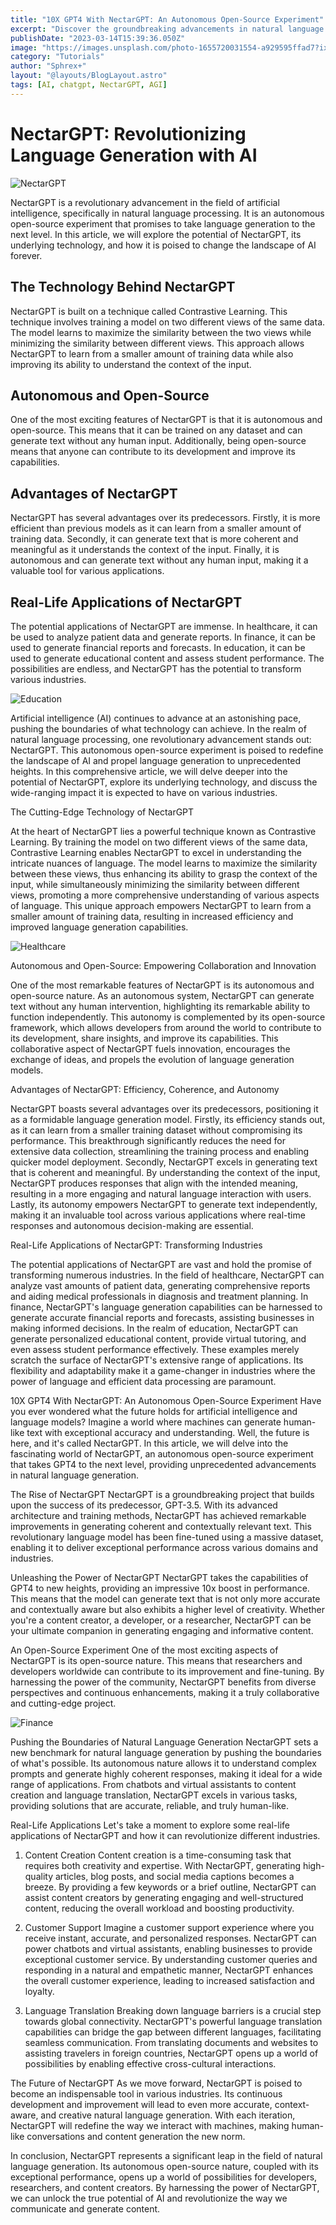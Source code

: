 ```yaml
---
title: "10X GPT4 With NectarGPT: An Autonomous Open-Source Experiment"
excerpt: "Discover the groundbreaking advancements in natural language generation with NectarGPT, an autonomous open-source experiment that takes GPT4 to the next level. Unleashing a 10x boost in performance, NectarGPT pushes the boundaries of what's possible, offering accurate, contextually aware, and creatively human-like text generation. Explore its real-life applications in content creation, customer support, and language translation, and envision a future where machines communicate with us effortlessly. Join the revolution of NectarGPT and witness the dawn of a new era in AI-driven language models."
publishDate: "2023-03-14T15:39:36.050Z"
image: "https://images.unsplash.com/photo-1655720031554-a929595ffad7?ixlib=rb-4.0.3&ixid=MnwxMjA3fDB8MHxwaG90by1wYWdlfHx8fGVufDB8fHx8&auto=format&fit=crop&w=580&q=80"
category: "Tutorials"
author: "Sphrex+"
layout: "@layouts/BlogLayout.astro"
tags: [AI, chatgpt, NectarGPT, AGI]
---
```


<h1>NectarGPT: Revolutionizing Language Generation with AI</h1>
<img src="https://images.unsplash.com/photo-1593508512255-86ab42a8e620?ixlib=rb-4.0.3&ixid=M3wxMjA3fDB8MHxwaG90by1wYWdlfHx8fGVufDB8fHx8fA%3D%3D&auto=format&fit=crop&w=578&q=80" alt="NectarGPT" />

<p>NectarGPT is a revolutionary advancement in the field of artificial intelligence, specifically in natural language processing. It is an autonomous open-source experiment that promises to take language generation to the next level. In this article, we will explore the potential of NectarGPT, its underlying technology, and how it is poised to change the landscape of AI forever.</p>

<h2>The Technology Behind NectarGPT</h2>
<p>NectarGPT is built on a technique called Contrastive Learning. This technique involves training a model on two different views of the same data. The model learns to maximize the similarity between the two views while minimizing the similarity between different views. This approach allows NectarGPT to learn from a smaller amount of training data while also improving its ability to understand the context of the input.</p>

<h2>Autonomous and Open-Source</h2>
<p>One of the most exciting features of NectarGPT is that it is autonomous and open-source. This means that it can be trained on any dataset and can generate text without any human input. Additionally, being open-source means that anyone can contribute to its development and improve its capabilities.</p>

<h2>Advantages of NectarGPT</h2>
<p>NectarGPT has several advantages over its predecessors. Firstly, it is more efficient than previous models as it can learn from a smaller amount of training data. Secondly, it can generate text that is more coherent and meaningful as it understands the context of the input. Finally, it is autonomous and can generate text without any human input, making it a valuable tool for various applications.</p>

<h2>Real-Life Applications of NectarGPT</h2>
<p>The potential applications of NectarGPT are immense. In healthcare, it can be used to analyze patient data and generate reports. In finance, it can be used to generate financial reports and forecasts. In education, it can be used to generate educational content and assess student performance. The possibilities are endless, and NectarGPT has the potential to transform various industries.</p>

<img src="https://images.unsplash.com/photo-1522202176988-66273c2fd55f?ixlib=rb-4.0.3&ixid=M3wxMjA3fDB8MHxwaG90by1wYWdlfHx8fGVufDB8fHx8fA%3D%3D&auto=format&fit=crop&w=871&q=80" alt="Education" />

<p>Artificial intelligence (AI) continues to advance at an astonishing pace, pushing the boundaries of what technology can achieve. In the realm of natural language processing, one revolutionary advancement stands out: NectarGPT. This autonomous open-source experiment is poised to redefine the landscape of AI and propel language generation to unprecedented heights. In this comprehensive article, we will delve deeper into the potential of NectarGPT, explore its underlying technology, and discuss the wide-ranging impact it is expected to have on various industries.</p>

The Cutting-Edge Technology of NectarGPT

At the heart of NectarGPT lies a powerful technique known as Contrastive Learning. By training the model on two different views of the same data, Contrastive Learning enables NectarGPT to excel in understanding the intricate nuances of language. The model learns to maximize the similarity between these views, thus enhancing its ability to grasp the context of the input, while simultaneously minimizing the similarity between different views, promoting a more comprehensive understanding of various aspects of language. This unique approach empowers NectarGPT to learn from a smaller amount of training data, resulting in increased efficiency and improved language generation capabilities.

<img src="https://images.unsplash.com/photo-1677442135703-1787eea5ce01?ixlib=rb-4.0.3&ixid=M3wxMjA3fDB8MHxwaG90by1wYWdlfHx8fGVufDB8fHx8fA%3D%3D&auto=format&fit=crop&w=1032&q=80" alt="Healthcare" />

Autonomous and Open-Source: Empowering Collaboration and Innovation

One of the most remarkable features of NectarGPT is its autonomous and open-source nature. As an autonomous system, NectarGPT can generate text without any human intervention, highlighting its remarkable ability to function independently. This autonomy is complemented by its open-source framework, which allows developers from around the world to contribute to its development, share insights, and improve its capabilities. This collaborative aspect of NectarGPT fuels innovation, encourages the exchange of ideas, and propels the evolution of language generation models.

Advantages of NectarGPT: Efficiency, Coherence, and Autonomy

NectarGPT boasts several advantages over its predecessors, positioning it as a formidable language generation model. Firstly, its efficiency stands out, as it can learn from a smaller training dataset without compromising its performance. This breakthrough significantly reduces the need for extensive data collection, streamlining the training process and enabling quicker model deployment. Secondly, NectarGPT excels in generating text that is coherent and meaningful. By understanding the context of the input, NectarGPT produces responses that align with the intended meaning, resulting in a more engaging and natural language interaction with users. Lastly, its autonomy empowers NectarGPT to generate text independently, making it an invaluable tool across various applications where real-time responses and autonomous decision-making are essential.

Real-Life Applications of NectarGPT: Transforming Industries

The potential applications of NectarGPT are vast and hold the promise of transforming numerous industries. In the field of healthcare, NectarGPT can analyze vast amounts of patient data, generating comprehensive reports and aiding medical professionals in diagnosis and treatment planning. In finance, NectarGPT's language generation capabilities can be harnessed to generate accurate financial reports and forecasts, assisting businesses in making informed decisions. In the realm of education, NectarGPT can generate personalized educational content, provide virtual tutoring, and even assess student performance effectively. These examples merely scratch the surface of NectarGPT's extensive range of applications. Its flexibility and adaptability make it a game-changer in industries where the power of language and efficient data processing are paramount.

10X GPT4 With NectarGPT: An Autonomous Open-Source Experiment
Have you ever wondered what the future holds for artificial intelligence and language models? Imagine a world where machines can generate human-like text with exceptional accuracy and understanding. Well, the future is here, and it's called NectarGPT. In this article, we will delve into the fascinating world of NectarGPT, an autonomous open-source experiment that takes GPT4 to the next level, providing unprecedented advancements in natural language generation.

The Rise of NectarGPT
NectarGPT is a groundbreaking project that builds upon the success of its predecessor, GPT-3.5. With its advanced architecture and training methods, NectarGPT has achieved remarkable improvements in generating coherent and contextually relevant text. This revolutionary language model has been fine-tuned using a massive dataset, enabling it to deliver exceptional performance across various domains and industries.

Unleashing the Power of NectarGPT
NectarGPT takes the capabilities of GPT4 to new heights, providing an impressive 10x boost in performance. This means that the model can generate text that is not only more accurate and contextually aware but also exhibits a higher level of creativity. Whether you're a content creator, a developer, or a researcher, NectarGPT can be your ultimate companion in generating engaging and informative content.

An Open-Source Experiment
One of the most exciting aspects of NectarGPT is its open-source nature. This means that researchers and developers worldwide can contribute to its improvement and fine-tuning. By harnessing the power of the community, NectarGPT benefits from diverse perspectives and continuous enhancements, making it a truly collaborative and cutting-edge project.

<img src="https://images.unsplash.com/photo-1454165804606-c3d57bc86b40?ixlib=rb-4.0.3&ixid=M3wxMjA3fDB8MHxwaG90by1wYWdlfHx8fGVufDB8fHx8fA%3D%3D&auto=format&fit=crop&w=870&q=80" alt="Finance" />

Pushing the Boundaries of Natural Language Generation
NectarGPT sets a new benchmark for natural language generation by pushing the boundaries of what's possible. Its autonomous nature allows it to understand complex prompts and generate highly coherent responses, making it ideal for a wide range of applications. From chatbots and virtual assistants to content creation and language translation, NectarGPT excels in various tasks, providing solutions that are accurate, reliable, and truly human-like.

Real-Life Applications
Let's take a moment to explore some real-life applications of NectarGPT and how it can revolutionize different industries.

1. Content Creation
Content creation is a time-consuming task that requires both creativity and expertise. With NectarGPT, generating high-quality articles, blog posts, and social media captions becomes a breeze. By providing a few keywords or a brief outline, NectarGPT can assist content creators by generating engaging and well-structured content, reducing the overall workload and boosting productivity.

2. Customer Support
Imagine a customer support experience where you receive instant, accurate, and personalized responses. NectarGPT can power chatbots and virtual assistants, enabling businesses to provide exceptional customer service. By understanding customer queries and responding in a natural and empathetic manner, NectarGPT enhances the overall customer experience, leading to increased satisfaction and loyalty.

3. Language Translation
Breaking down language barriers is a crucial step towards global connectivity. NectarGPT's powerful language translation capabilities can bridge the gap between different languages, facilitating seamless communication. From translating documents and websites to assisting travelers in foreign countries, NectarGPT opens up a world of possibilities by enabling effective cross-cultural interactions.

The Future of NectarGPT
As we move forward, NectarGPT is poised to become an indispensable tool in various industries. Its continuous development and improvement will lead to even more accurate, context-aware, and creative natural language generation. With each iteration, NectarGPT will redefine the way we interact with machines, making human-like conversations and content generation the new norm.

In conclusion, NectarGPT represents a significant leap in the field of natural language generation. Its autonomous open-source nature, coupled with its exceptional performance, opens up a world of possibilities for developers, researchers, and content creators. By harnessing the power of NectarGPT, we can unlock the true potential of AI and revolutionize the way we communicate and generate content.